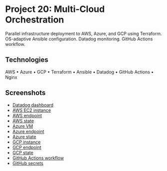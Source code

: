 # Project 20: Multi-Cloud Orchestration

Parallel infrastructure deployment to AWS, Azure, and GCP using Terraform. OS-adaptive Ansible configuration. Datadog monitoring. GitHub Actions workflow.

## Technologies

AWS • Azure • GCP • Terraform • Ansible • Datadog • GitHub Actions • Nginx

## Screenshots

- [Datadog dashboard](screenshots/datadog-dashboard.png)
- [AWS EC2 instance](screenshots/aws-console.png)
- [AWS endpoint](screenshots/aws-webapp.png)
- [AWS state](screenshots/aws-state.png)
- [Azure VM](screenshots/azure-console.png)
- [Azure endpoint](screenshots/azure-webapp.png)
- [Azure state](screenshots/azure-state.png)
- [GCP instance](screenshots/gcp-console.png)
- [GCP endpoint](screenshots/gcp-webapp.png)
- [GCP state](screenshots/gcp-state.png)
- [GitHub Actions workflow](screenshots/github-actions.png)
- [GitHub secrets](screenshots/managed-secrets.png)